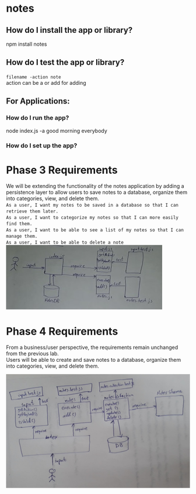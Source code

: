 # notes
## How do I install the app or library?
npm install notes
## How do I test the app or library?
`filename -action note`  
action can be a or add for adding

## For Applications:
### How do I run the app?
node index.js -a good morning everybody

### How do I set up the app?

# Phase 3 Requirements
We will be extending the functionality of the notes application by adding a persistence layer to allow users to save notes to a database, organize them into categories, view, and delete them.    
`As a user, I want my notes to be saved in a database so that I can retrieve them later.`  
`As a user, I want to categorize my notes so that I can more easily find them.`  
`As a user, I want to be able to see a list of my notes so that I can manage them.`  
`As a user, I want to be able to delete a note`  
![uml](assets/phase_03.jpg)

# Phase 4 Requirements
From a business/user perspective, the requirements remain unchanged from the previous lab.  
Users will be able to create and save notes to a database, organize them into categories, view, and delete them.

![uml](assets/phase_04.jpg)
